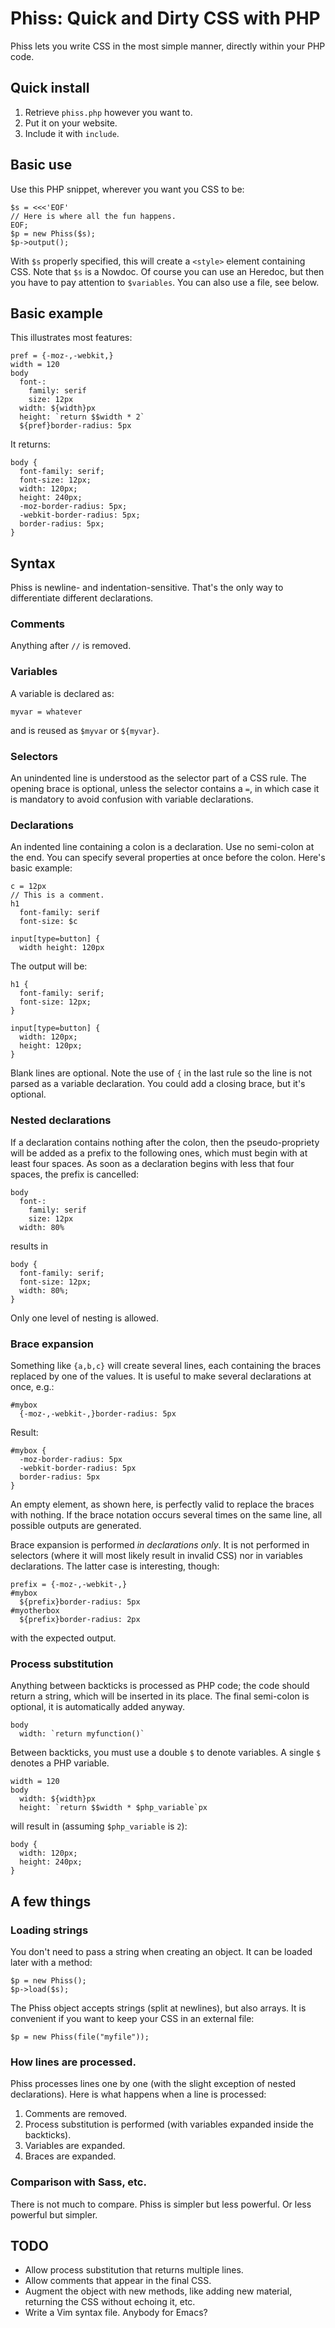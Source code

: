 # Phiss: Quick and Dirty CSS with PHP

Phiss lets you write CSS in the most simple manner, directly within
your PHP code.

## Quick install

1. Retrieve `phiss.php` however you want to.
2. Put it on your website.
3. Include it with `include`.

## Basic use

Use this PHP snippet, wherever you want you CSS to be:

```
$s = <<<'EOF'
// Here is where all the fun happens.
EOF;
$p = new Phiss($s);
$p->output();
```

With `$s` properly specified, this will create a `<style>` element
containing CSS. Note that `$s` is a Nowdoc. Of course you can use an
Heredoc, but then you have to pay attention to `$variables`. You can
also use a file, see below.

## Basic example

This illustrates most features:

```
pref = {-moz-,-webkit,}
width = 120
body
  font-:
    family: serif
    size: 12px
  width: ${width}px
  height: `return $$width * 2`
  ${pref}border-radius: 5px
```

It returns:

```
body {
  font-family: serif;
  font-size: 12px;
  width: 120px;
  height: 240px;
  -moz-border-radius: 5px;
  -webkit-border-radius: 5px;
  border-radius: 5px;
}
```
## Syntax

Phiss is newline- and indentation-sensitive. That's the only way to
differentiate different declarations.

### Comments
Anything after `//` is removed.

### Variables

A variable is declared as:

```
myvar = whatever
```

and is reused as `$myvar` or `${myvar}`.

### Selectors

An unindented line is understood as the selector part of a CSS rule.
The opening brace is optional, unless the selector contains a `=`, in
which case it is mandatory to avoid confusion with variable
declarations.

### Declarations
An indented line containing a colon is a declaration. Use no
semi-colon at the end. You can specify several properties at once
before the colon. Here's basic example:

```
c = 12px
// This is a comment.
h1
  font-family: serif
  font-size: $c

input[type=button] {
  width height: 120px
```

The output will be:

```
h1 {
  font-family: serif;
  font-size: 12px;
}

input[type=button] {
  width: 120px;
  height: 120px;
}
```

Blank lines are optional. Note the use of `{` in the last rule so the
line is not parsed as a variable declaration. You could add a closing
brace, but it's optional.

### Nested declarations

If a declaration contains nothing after the colon, then the
pseudo-propriety will be added as a prefix to the following ones,
which must begin with at least four spaces. As soon as a declaration
begins with less that four spaces, the prefix is cancelled:

```
body
  font-:
    family: serif
    size: 12px
  width: 80%
```

results in

```
body {
  font-family: serif;
  font-size: 12px;
  width: 80%;
}
```

Only one level of nesting is allowed.

### Brace expansion

Something like `{a,b,c}` will create several lines, each containing
the braces replaced by one of the values. It is useful to make several
declarations at once, e.g.:

```
#mybox
  {-moz-,-webkit-,}border-radius: 5px
```

Result:

```
#mybox {
  -moz-border-radius: 5px
  -webkit-border-radius: 5px
  border-radius: 5px
}
```

An empty element, as shown here, is perfectly valid to replace the
braces with nothing. If the brace notation occurs several times on the
same line, all possible outputs are generated.

Brace expansion is performed _in declarations only_. It is not
performed in selectors (where it will most likely result in invalid
CSS) nor in variables declarations. The latter case is interesting,
though:

```
prefix = {-moz-,-webkit-,}
#mybox
  ${prefix}border-radius: 5px
#myotherbox
  ${prefix}border-radius: 2px
```

with the expected output.

### Process substitution

Anything between backticks is processed as PHP code; the code should
return a string, which will be inserted in its place. The final
semi-colon is optional, it is automatically added anyway.

```
body
  width: `return myfunction()`
```

Between backticks, you must use a double `$` to denote variables.
A single `$` denotes a PHP variable.

```
width = 120
body
  width: ${width}px
  height: `return $$width * $php_variable`px
```

will result in (assuming `$php_variable` is `2`):

```
body {
  width: 120px;
  height: 240px;
}
```

## A few things

### Loading strings 

You don't need to pass a string when creating an object. It can be
loaded later with a method:

```
$p = new Phiss();
$p->load($s);
```

The Phiss object accepts strings (split at newlines), but also arrays.
It is convenient if you want to keep your CSS in an external file:

```
$p = new Phiss(file("myfile"));
```

### How lines are processed.

Phiss processes lines one by one (with the slight exception of nested
declarations). Here is what happens when a line is processed:

1. Comments are removed.
2. Process substitution is performed (with variables expanded inside
   the backticks).
3. Variables are expanded.
4. Braces are expanded.

### Comparison with Sass, etc.

There is not much to compare. Phiss is simpler but less powerful. Or
less powerful but simpler.

## TODO

* Allow process substitution that returns multiple lines.
* Allow comments that appear in the final CSS.
* Augment the object with new methods, like adding new material,
  returning the CSS without echoing it, etc.
* Write a Vim syntax file. Anybody for Emacs?

